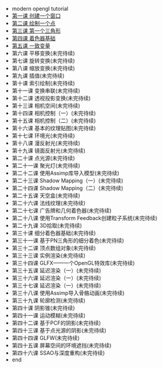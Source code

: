 - modern opengl tutorial  
 - [第一课 创建一个窗口](tutorial1.md)
 - [第二课 绘制一个点](tutorial2.md)
 - [第三课 第一个三角形](tutorial3.md)
 - [第四课 着色器基础](tutorial4.md)
 - [第五课 一致变量](tutorial5.md)
 - 第六课 平移变换(未完待续)
 - 第七课 旋转变换(未完待续)
 - 第八课 缩放变换(未完待续)
 - 第九课 插值(未完待续)
 - 第十课 索引绘制(未完待续)
 - 第十一课 变换串联(未完待续)
 - 第十二课 透视投影变换(未完待续)
 - 第十三课 相机空间(未完待续)
 - 第十四课 相机控制（一）(未完待续)
 - 第十五课 相机控制（二）(未完待续)
 - 第十六课 基本的纹理贴图(未完待续)
 - 第十七课 环境光(未完待续)
 - 第十八课 漫反射光(未完待续)
 - 第十九课 镜面反射光(未完待续)
 - 第二十课 点光源(未完待续)
 - 第二十一课 聚光灯(未完待续)
 - 第二十二课 使用Assimp库导入模型(未完待续)
 - 第二十三课 Shadow Mapping（一）(未完待续)
 - 第二十四课 Shadow Mapping（二）(未完待续)
 - 第二十五课 天空盒(未完待续)
 - 第二十六课 法线纹理(未完待续)
 - 第二十七课 广告牌和几何着色器(未完待续)
 - 第二十八课 使用Transform Feedback创建粒子系统(未完待续)
 - 第二十九课 3D拾取(未完待续)
 - 第三十课 细分着色器基础(未完待续)
 - 第三十一课 基于PN三角形的细分着色(未完待续)
 - 第三十二课 顶点数组对象(未完待续)
 - 第三十三课 实例渲染(未完待续)
 - 第三十四课 GLFX——一个OpenGL特效库(未完待续)
 - 第三十五课 延迟渲染（一）(未完待续)
 - 第三十六课 延迟渲染（一）(未完待续)
 - 第三十七课 延迟渲染（一）(未完待续)
 - 第三十八课 使用Assimp导入骨骼动画(未完待续)
 - 第三十九课 轮廓检测(未完待续)
 - 第四十课 阴影锥(未完待续)
 - 第四十一课 运动模糊(未完待续)
 - 第四十二课 基于PCF的阴影(未完待续)
 - 第四十三课 基于点光源的阴影(未完待续)
 - 第四十四课 GLFW(未完待续)
 - 第四十五课 屏幕空间的环境遮挡(未完待续)
 - 第四十六课 SSAO与深度重构(未完待续)
- end 
 
